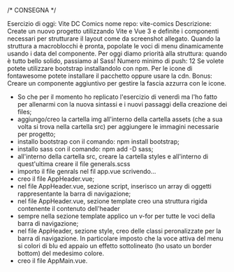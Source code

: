 /* CONSEGNA */

Esercizio di oggi: Vite DC Comics
nome repo: vite-comics
Descrizione:
Create un nuovo progetto utilizzando Vite e Vue 3 e definite i componenti necessari per strutturare il layout come da
screenshot allegato.
Quando la struttura a macroblocchi è pronta, popolate le voci di menu dinamicamente usando i data del componente.
Per oggi diamo priorità alla struttura: quando è tutto bello solido, passiamo al Sass!
Numero minimo di push: 12
Se volete potete utilizzare bootstrap installandolo con npm. Per le icone di fontawesome potete installare il pacchetto oppure usare la cdn.
Bonus:
Creare un componente aggiuntivo per gestire la fascia azzurra con le icone.

- So che per il momento ho replicato l'esercizio di venerdì ma l'ho fatto per allenarmi con la nuova sintassi e i nuovi passaggi della creazione dei files;
- aggiungo/creo la cartella img all'interno della cartella assets (che a sua volta si trova nella cartella src) per aggiungere le immagini necessarie per progetto;
- installo bootstrap con il comando: npm install bootstrap;
- installo sass con il comando: npm add -D sass;
- all'interno della cartella src, creare la cartella styles e all'interno di quest'ultima creare il file generals.scss
- importo il file genrals nel fil app.vue scrivendo...
    <style lang="scss">
    @use './styles/generals.scss';
    </style>
- creo il file AppHeader.vue;
- nel file AppHeader.vue, sezione script, inserisco un array di oggetti rappresentante la barra di navigazione;
- nel file AppHeader.vue, sezione template creo una struttura rigida contenente il contenuto dell'header
- sempre nella sezione template applico un v-for per tutte le voci della barra di navigazione;
- nel file AppHeader, sezione style, creo delle classi peronalizzate per la barra di navigazione. In particolare imposto che la voce attiva del menu si colori di blu ed appaio un effetto sottolineato (ho usato un border bottom) del medesimo colore.
- creo il file AppMain.vue.